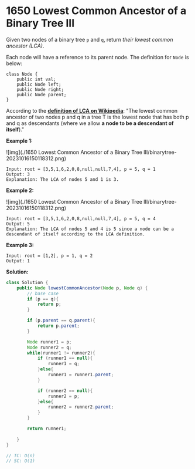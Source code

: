 # 1650 Lowest Common Ancestor of a Binary Tree III

Given two nodes of a binary tree `p` and `q`, return *their lowest common ancestor (LCA)*.

Each node will have a reference to its parent node. The definition for `Node` is below:

```
class Node {
    public int val;
    public Node left;
    public Node right;
    public Node parent;
}
```

According to the **[definition of LCA on Wikipedia](https://en.wikipedia.org/wiki/Lowest_common_ancestor)**: "The lowest common ancestor of two nodes p and q in a tree T is the lowest node that has both p and q as descendants (where we allow **a node to be a descendant of itself**)."

 

**Example 1:**

![img](./1650 Lowest Common Ancestor of a Binary Tree III/binarytree-20231016150118312.png)

```
Input: root = [3,5,1,6,2,0,8,null,null,7,4], p = 5, q = 1
Output: 3
Explanation: The LCA of nodes 5 and 1 is 3.
```

**Example 2:**

![img](./1650 Lowest Common Ancestor of a Binary Tree III/binarytree-20231016150118312.png)

```
Input: root = [3,5,1,6,2,0,8,null,null,7,4], p = 5, q = 4
Output: 5
Explanation: The LCA of nodes 5 and 4 is 5 since a node can be a descendant of itself according to the LCA definition.
```

**Example 3:**

```
Input: root = [1,2], p = 1, q = 2
Output: 1
```



**Solution:**

```java
class Solution {
    public Node lowestCommonAncestor(Node p, Node q) {
        // base case 
        if (p == q){
            return p;
        }

        if (p.parent == q.parent){
            return p.parent;
        }

        Node runner1 = p;
        Node runner2 = q;
        while(runner1 != runner2){
            if (runner1 == null){
                runner1 = q;
            }else{
                runner1 = runner1.parent;
            }

            if (runner2 == null){
                runner2 = p;
            }else{
                runner2 = runner2.parent;
            }
        }

        return runner1;
        
    }
}

// TC: O(n)
// SC: O(1)
```

